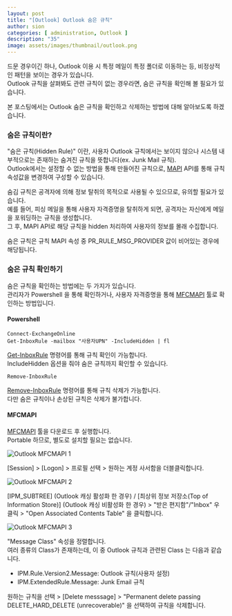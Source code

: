 ```yaml
---
layout: post
title: "[Outlook] Outlook 숨은 규칙"
author: sion
categories: [ administration, Outlook ]
description: "35"
image: assets/images/thumbnail/outlook.png
---
```


드문 경우이긴 하나, Outlook 이용 시 특정 메일이 특정 폴더로 이동하는 등, 비정상적인 패턴을 보이는 경우가 있습니다.  
Outlook 규칙을 살펴봐도 관련 규칙이 없는 경우라면, 숨은 규칙을 확인해 볼 필요가 있습니다.   

본 포스팅에서는 Outlook 숨은 규칙을 확인하고 삭제하는 방법에 대해 알아보도록 하겠습니다.  


### 숨은 규칙이란?

"숨은 규칙(Hidden Rule)" 이란, 사용자 Outlook 규칙에서는 보이지 않으나 시스템 내부적으로는 존재하는 숨겨진 규칙을 뜻합니다(ex. Junk Mail 규칙).  
Outlook에서는 설정할 수 없는 방법을 통해 만들어진 규칙으로, [MAPI][1] API를 통해 규칙 속성값을 변경하여 구성할 수 있습니다.  

숨김 규칙은 공격자에 의해 정보 탈취의 목적으로 사용될 수 있으므로, 유의할 필요가 있습니다.  
예를 들어, 피싱 메일을 통해 사용자 자격증명을 탈취하게 되면, 공격자는 자신에게 메일을 포워딩하는 규칙을 생성합니다.  
그 후, MAPI API로 해당 규칙을 hidden 처리하여 사용자의 정보를 몰래 수집합니다.  

숨은 규칙은 규칙 MAPI 속성 중 PR_RULE_MSG_PROVIDER 값이 비어있는 경우에 해당됩니다.  


### 숨은 규칙 확인하기

숨은 규칙을 확인하는 방법에는 두 가지가 있습니다.  
관리자가 Powershell 을 통해 확인하거나, 사용자 자격증명을 통해 [MFCMAPI][2] 툴로 확인하는 방법입니다.  

#### Powershell

```
Connect-ExchangeOnline
Get-InboxRule -mailbox "사용자UPN" -IncludeHidden | fl
```
[Get-InboxRule][3] 명령어를 통해 규칙 확인이 가능합니다.  
IncludeHidden 옵션을 줘야 숨은 규칙까지 확인할 수 있습니다.  
 

```
Remove-InboxRule 
```
[Remove-InboxRule][4] 명령어를 통해 규칙 삭제가 가능합니다.  
다만 숨은 규칙이나 손상된 규칙은 삭제가 불가합니다.    

#### MFCMAPI

[MFCMAPI][2] 툴을 다운로드 후 실행합니다.  
Portable 하므로, 별도로 설치할 필요는 없습니다.  

<img src="{{site.baseurl}}/assets/images/35/1.PNG" title="Outlook MFCMAPI 1">

[Session] > [Logon] > 프로필 선택 > 원하는 계정 사서함을 더블클릭합니다.  

<img src="{{site.baseurl}}/assets/images/35/2.PNG" title="Outlook MFCMAPI 2">

[IPM_SUBTREE] (Outlook 캐싱 활성화 한 경우) / [최상위 정보 저장소(Top of Information Store)] (Outlook 캐싱 비활성화 한 경우) > "받은 편지함"/"Inbox" 우클릭 > "Open Associated Contents Table" 을 클릭합니다.  

<img src="{{site.baseurl}}/assets/images/35/3.PNG" title="Outlook MFCMAPI 3">

"Message Class" 속성을 정렬합니다.  
여러 종류의 Class가 존재하는데, 이 중 Outlook 규칙과 관련된 Class 는 다음과 같습니다.  

- IPM.Rule.Version2.Message: Outlook 규칙(사용자 설정)
- IPM.ExtendedRule.Message: Junk Email 규칙

원하는 규칙을 선택 > [Delete messsage] > "Permanent delete passing DELETE_HARD_DELETE (unrecoverable)" 을 선택하여 규칙을 삭제합니다.  





[1]: https://learn.microsoft.com/en-us/cpp/mfc/mapi?view=msvc-170
[2]: https://github.com/microsoft/mfcmapi/releases
[3]: https://learn.microsoft.com/ko-kr/powershell/module/exchange/get-inboxrule?view=exchange-ps
[4]: https://learn.microsoft.com/en-us/powershell/module/exchange/remove-inboxrule?view=exchange-ps